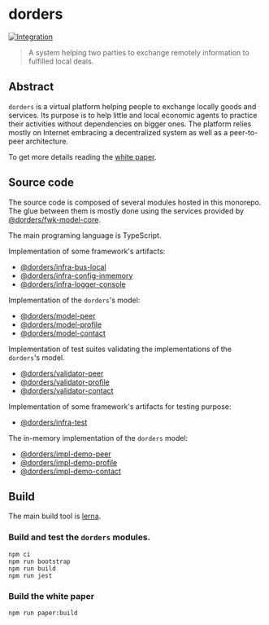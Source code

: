 # dorders

[![Integration](https://github.com/tmorin/dorders/workflows/Integration/badge.svg?branch=master)](https://github.com/tmorin/dorders/actions?query=workflow%3AIntegration+branch%3Amaster)

> A system helping two parties to exchange remotely information to fulfilled local deals.

## Abstract

`dorders` is a virtual platform helping people to exchange locally goods and services.
Its purpose is to help little and local economic agents to practice their activities without dependencies on bigger ones.
The platform relies mostly on Internet embracing a decentralized system as well as a peer-to-peer architecture.

To get more details reading the [white paper](paper/README.adoc).

## Source code

The source code is composed of several modules hosted in this monorepo.
The glue between them is mostly done using the services provided by [@dorders/fwk-model-core](packages/fwk-model-core).

The main programing language is TypeScript.

Implementation of some framework's artifacts:

- [@dorders/infra-bus-local](packages/fwk-infra-bus-local)
- [@dorders/infra-config-inmemory](packages/fwk-infra-config-inmemory)
- [@dorders/infra-logger-console](packages/fwk-infra-logger-console)

Implementation of the `dorders`'s model:

- [@dorders/model-peer](packages/peer-model)
- [@dorders/model-profile](packages/profile-model)
- [@dorders/model-contact](packages/contact-model)

Implementation of test suites validating the implementations of the `dorders`'s model.  

- [@dorders/validator-peer](packages/peer-validator)
- [@dorders/validator-profile](packages/profile-validator)
- [@dorders/validator-contact](packages/contact-validator)

Implementation of some framework's artifacts for testing purpose:

- [@dorders/infra-test](packages/fwk-infra-test)

The in-memory implementation of the `dorders` model:

- [@dorders/impl-demo-peer](packages/peer-impl-demo)
- [@dorders/impl-demo-profile](packages/profile-impl-demo)
- [@dorders/impl-demo-contact](packages/contact-impl-demo)

## Build

The main build tool is [lerna](https://lerna.js.org).

### Build and test the `dorders` modules.

```shell script
npm ci
npm run bootstrap
npm run build
npm run jest
```

### Build the white paper

```shell script
npm run paper:build
```
